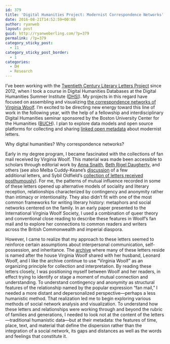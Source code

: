 ```yaml
---
id: 379
title: 'Digital Humanities Project: Modernist Correspondence Networks'
date: 2016-08-21T14:52:59+00:00
author: ryanweb
layout: post
guid: http://ryanweberling.com/?p=379
permalink: /?p=379
category_sticky_post:
  - 11
category_sticky_post_border:
  - 1
categories:
  - DH
  - Research
---
```

<span class="Z3988" title="ctx_ver=Z39.88-2004&rft_val_fmt=info%3Aofi%2Ffmt%3Akev%3Amtx%3Adc&rfr_id=info%3Asid%2Focoins.info%3Agenerator&rft.type=&rft.format=text&rft.title=Digital+Humanities+Project%3A+Modernist+Correspondence+Networks&rft.source=Ryan+Weberling&rft.date=2016-08-21&rft.identifier=http%3A%2F%2Fryanweberling.com%2F%3Fp%3D379&rft.language=English&rft.subject=DH&rft.subject=Research&rft.aulast=Weberling&rft.aufirst=Ryan"></span>

I&#8217;ve been working with the [Twentieth Century Literary Letters Project](http://www.modmaps.net/tcllp/) since 2012, when I took a course in Digital Humanities Databases at the Digital Humanities Summer Institute ([DHSI](http://www.dhsi.org)). My projects in this regard have focused on assembling and visualizing [the correspondence networks of Virginia Woolf](https://www.academia.edu/5671883/The_Social_Forms_of_Modernism_Visualizing_Literary_Sociability_in_Letters_to_Virginia_Woolf). I&#8217;m excited to be directing new energy toward this line of work in the following year, with the help of a fellowship and interdisciplinary Digital Humanities seminar sponsored by the Boston University Center for the Humanities ([BUCH](http://www.bu.edu/humanities/news/dh/)). I plan to explore data models and open source platforms for collecting and sharing [linked open metadata](https://en.wikipedia.org/wiki/Linked_data) about modernist letters.

Why digital humanities? Why correspondence networks?

Early in my degree program, I became fascinated with the collections of fan mail received by Virginia Woolf. This material was made been accessible to scholars through editorial work by [Anna Snaith](http://www.pace.edu/media/files/paceunivesitypress/wsa6_toc.pdf), [Beth Rigel Daugherty](http://www.pace.edu/sites/default/files/files/press/woolf-studies-annual/wsa-volume-12.pdf), and others (see also Melba Cuddy-Keane&#8217;s [discussion](https://www.questia.com/library/journal/1G1-248188946/from-fan-mail-to-readers-letters-locating-john-farrelly) of a few additional letters, and Sybil Oldfield&#8217;s [collection of letters received posthumously](https://books.google.com/books?id=wmE-VBl6DEQC&source=gbs_navlinks_s)). For me, the patterns of mutual influence recorded in some of these letters opened up alternative models of sociality and literary reception, relationships characterized by contingency and anonymity rather than intimacy or intentionality. They also didn&#8217;t fit with one of the most common frameworks for writing literary history: metaphors and social networks centered on the family. In an early paper presented to the International Virginia Woolf Society, I used a combination of queer theory and conventional close reading to describe these features in Woolf&#8217;s fan mail and to explore her connections to common readers and writers across the British Commonwealth and imperial diaspora.

However, I came to realize that my approach to these letters seemed to reinforce certain assumptions about interpersonal communication, self-possession, and inheritance. The [archive](http://www.thekeep.info/collections/monks-house-papers/) where many of these letters reside is named after the house Virginia Woolf shared with her husband, Leonard Woolf, and I like the archive continue to use &#8220;Virginia Woolf&#8221; as an organizing principle for collection and interpretation. By reading these letters closely, I was positioning myself between Woolf and her readers, in effect trying to identify or stage a moment of mutual connection and understanding. To understand contingency and anonymity as structural features of the relationship named by the popular expression &#8220;fan mail,&#8221; I needed a more distant and depersonalized perspective—perhaps a less humanistic method. That realization led me to begin exploring various methods of social network analysis and visualization. To understand how these letters and relationships were working through and beyond the rubric of families and generations, I needed to look not at the content of the letters—traditional humanistic data—but at their metadata: the features of time, place, text, and material that define the dispersion rather than the integration of a social network, its gaps and distances as well as the words and feelings that constitute it.